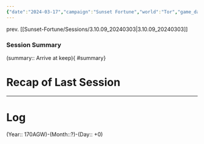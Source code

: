 ```yaml
---
{"date":"2024-03-17","campaign":"Sunset Fortune","world":"Tor","game_date":null,"type":"session/sf","location":null,"characters":["Jean-Luc","Deejhai","Xhang","Eda"],"tags":null,"icon":"FasFileLines","dg-publish":true,"permalink":"/sunset-fortune/sessions/3-10-10-20240317/","dgPassFrontmatter":true,"created":"2024-03-17T13:12:34.243+10:30","updated":"2025-08-21T12:53:12.919+09:30"}
---
```


prev. [[Sunset-Fortune/Sessions/3.10.09_20240303\|3.10.09_20240303]]
### Session Summary
(summary:: Arrive at keep){ #summary}

# Recap of Last Session

---
# Log
(Year:: 170AGW)-(Month::?)-(Day:: +0)